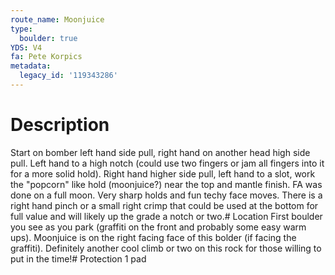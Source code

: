 ```yaml
---
route_name: Moonjuice
type:
  boulder: true
YDS: V4
fa: Pete Korpics
metadata:
  legacy_id: '119343286'
---
```

# Description
Start on bomber left hand side pull, right hand on another head high side pull. Left hand to a high notch (could use two fingers or jam all fingers into it for a more solid hold). Right hand higher side pull, left hand to a slot, work the "popcorn" like hold (moonjuice?) near the top and mantle finish. FA was done on a full moon. Very sharp holds and fun techy face moves. There is a right hand pinch or a small right crimp that could be used at the bottom for full value and will likely up the grade a notch or two.# Location
First boulder you see as you park (graffiti on the front and probably some easy warm ups). Moonjuice is on the right facing face of this bolder (if facing the graffiti). Definitely another cool climb or two on this rock for those willing to put in the time!# Protection
1 pad
